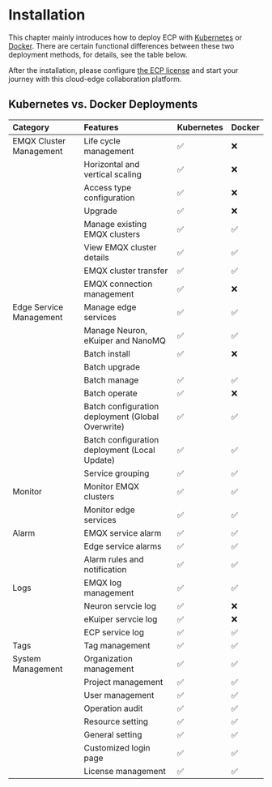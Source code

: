# Installation

This chapter mainly introduces how to deploy ECP with [Kubernetes](install_ecp_on_kubernetes) or [ Docker](install_ecp_on_linux). There are certain functional differences between these two deployment methods, for details, see the table below.

After the installation, please configure [the ECP license](license_setting) and start your journey with this cloud-edge collaboration platform. 


## Kubernetes vs. Docker Deployments

|Category| Features | Kubernetes | Docker |
| :--------------| :-------| :----| :----|
|EMQX Cluster Management|Life cycle management|✅|❌|
||Horizontal and vertical scaling|✅|❌|
||Access type configuration|✅|❌|
||Upgrade|✅|❌|
||Manage existing  EMQX clusters|✅|✅|
||View EMQX cluster details|✅|✅|
||EMQX cluster transfer|✅|✅|
||EMQX connection management|✅|❌|
|Edge Service Management|Manage edge services|✅|✅|
||Manage Neuron, eKuiper and NanoMQ|✅|✅|
||Batch install|✅|❌|
|| Batch upgrade                                     |            |              |
|                         |Batch manage|✅|✅|
||Batch operate|✅|❌|
||Batch configuration deployment (Global Overwrite)|✅|✅|
||Batch configuration deployment (Local Update)|✅|✅|
||Service grouping|✅|✅|
|Monitor|Monitor EMQX clusters |✅|✅|
||Monitor edge services|✅|✅|
|Alarm|EMQX service alarm|✅|✅|
||Edge service alarms|✅|✅|
||Alarm rules and notification|✅|✅|
|Logs|EMQX log management|✅|✅|
||Neuron servcie log|✅|❌|
||eKuiper servcie log|✅|❌|
||ECP service log|✅|✅|
|Tags|Tag management|✅|✅|
|System Management|Organization management|✅|✅|
||Project management|✅|✅|
||User management|✅|✅|
||Operation audit|✅|✅|
||Resource setting|✅|✅|
||General setting|✅|✅|
||Customized login page|✅|✅|
||License management|✅|✅|
